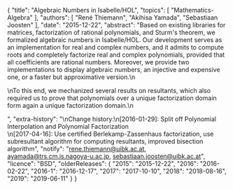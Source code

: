 {
    "title": "Algebraic Numbers in Isabelle/HOL",
    "topics": [
        "Mathematics-Algebra"
    ],
    "authors": [
        "René Thiemann",
        "Akihisa Yamada",
        "Sebastiaan Joosten"
    ],
    "date": "2015-12-22",
    "abstract": "Based on existing libraries for matrices, factorization of rational polynomials, and Sturm's theorem, we formalized algebraic numbers in Isabelle/HOL. Our development serves as an implementation for real and complex numbers, and it admits to compute roots and completely factorize real and complex polynomials, provided that all coefficients are rational numbers. Moreover, we provide two implementations to display algebraic numbers, an injective and expensive one, or a faster but approximative version.\n</p><p>\nTo this end, we mechanized several results on resultants, which also required us to prove that polynomials over a unique factorization domain form again a unique factorization domain.\n</p>",
    "extra-history": "\nChange history:\n[2016-01-29]: Split off Polynomial Interpolation and Polynomial Factorization<br>\n[2017-04-16]: Use certified Berlekamp-Zassenhaus factorization, use subresultant algorithm for computing resultants, improved bisection algorithm",
    "notify": "rene.thiemann@uibk.ac.at, ayamada@trs.cm.is.nagoya-u.ac.jp, sebastiaan.joosten@uibk.ac.at",
    "licence": "BSD",
    "olderReleases": {
        "2015": "2015-12-22",
        "2016": "2016-02-22",
        "2016-1": "2016-12-17",
        "2017": "2017-10-10",
        "2018": "2018-08-16",
        "2019": "2019-06-11"
    }
}